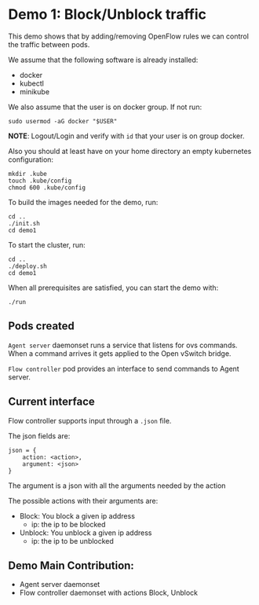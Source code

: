 # Demo 1: Block/Unblock traffic

This demo shows that by adding/removing OpenFlow rules we can control the traffic between pods.

We assume that the following software is already installed:

- docker
- kubectl
- minikube

We also assume that the user is on docker group. If not run:

```
sudo usermod -aG docker "$USER"
```

**NOTE**: Logout/Login and verify with `id` that your user is on group docker.

Also you should at least have on your home directory an empty kubernetes
configuration:

```
mkdir .kube
touch .kube/config
chmod 600 .kube/config
```

To build the images needed for the demo, run:

```
cd ..
./init.sh
cd demo1
```

To start the cluster, run:

```
cd ..
./deploy.sh
cd demo1
```

When all prerequisites are satisfied, you can start the demo with:

```
./run
```

## Pods created

`Agent server` daemonset runs a service that listens for ovs commands. When a command arrives it gets applied to the Open vSwitch bridge.

`Flow controller` pod provides an interface to send commands to Agent server.

## Current interface

Flow controller supports input through a `.json` file.

The json fields are:
```
json = {
    action: <action>,
    argument: <json>
}
```

The argument is a json with all the arguments needed by the action

The possible actions with their arguments are:

- Block: You block a given ip address
  - ip: the ip to be blocked
- Unblock: You unblock a given ip address
  - ip: the ip to be unblocked

## Demo Main Contribution:
 - Agent server daemonset
 - Flow controller daemonset with actions Block, Unblock